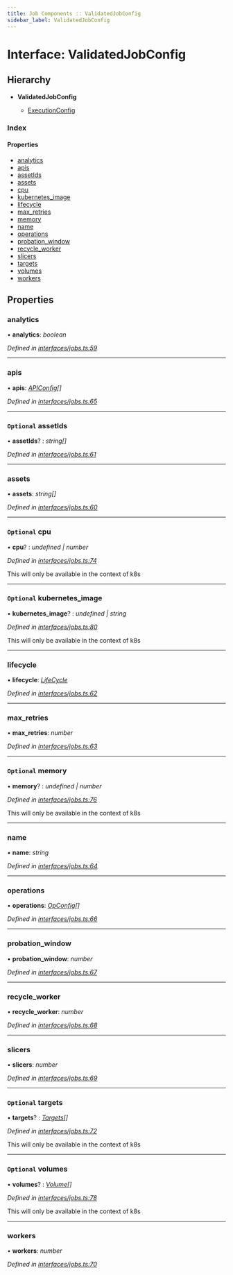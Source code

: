 ```yaml
---
title: Job Components :: ValidatedJobConfig
sidebar_label: ValidatedJobConfig
---
```


# Interface: ValidatedJobConfig

## Hierarchy

* **ValidatedJobConfig**

  * [ExecutionConfig](executionconfig.md)

### Index

#### Properties

* [analytics](validatedjobconfig.md#analytics)
* [apis](validatedjobconfig.md#apis)
* [assetIds](validatedjobconfig.md#optional-assetids)
* [assets](validatedjobconfig.md#assets)
* [cpu](validatedjobconfig.md#optional-cpu)
* [kubernetes_image](validatedjobconfig.md#optional-kubernetes_image)
* [lifecycle](validatedjobconfig.md#lifecycle)
* [max_retries](validatedjobconfig.md#max_retries)
* [memory](validatedjobconfig.md#optional-memory)
* [name](validatedjobconfig.md#name)
* [operations](validatedjobconfig.md#operations)
* [probation_window](validatedjobconfig.md#probation_window)
* [recycle_worker](validatedjobconfig.md#recycle_worker)
* [slicers](validatedjobconfig.md#slicers)
* [targets](validatedjobconfig.md#optional-targets)
* [volumes](validatedjobconfig.md#optional-volumes)
* [workers](validatedjobconfig.md#workers)

## Properties

###  analytics

• **analytics**: *boolean*

*Defined in [interfaces/jobs.ts:59](https://github.com/terascope/teraslice/blob/e7b0edd3/packages/job-components/src/interfaces/jobs.ts#L59)*

___

###  apis

• **apis**: *[APIConfig](apiconfig.md)[]*

*Defined in [interfaces/jobs.ts:65](https://github.com/terascope/teraslice/blob/e7b0edd3/packages/job-components/src/interfaces/jobs.ts#L65)*

___

### `Optional` assetIds

• **assetIds**? : *string[]*

*Defined in [interfaces/jobs.ts:61](https://github.com/terascope/teraslice/blob/e7b0edd3/packages/job-components/src/interfaces/jobs.ts#L61)*

___

###  assets

• **assets**: *string[]*

*Defined in [interfaces/jobs.ts:60](https://github.com/terascope/teraslice/blob/e7b0edd3/packages/job-components/src/interfaces/jobs.ts#L60)*

___

### `Optional` cpu

• **cpu**? : *undefined | number*

*Defined in [interfaces/jobs.ts:74](https://github.com/terascope/teraslice/blob/e7b0edd3/packages/job-components/src/interfaces/jobs.ts#L74)*

This will only be available in the context of k8s

___

### `Optional` kubernetes_image

• **kubernetes_image**? : *undefined | string*

*Defined in [interfaces/jobs.ts:80](https://github.com/terascope/teraslice/blob/e7b0edd3/packages/job-components/src/interfaces/jobs.ts#L80)*

This will only be available in the context of k8s

___

###  lifecycle

• **lifecycle**: *[LifeCycle](../overview.md#lifecycle)*

*Defined in [interfaces/jobs.ts:62](https://github.com/terascope/teraslice/blob/e7b0edd3/packages/job-components/src/interfaces/jobs.ts#L62)*

___

###  max_retries

• **max_retries**: *number*

*Defined in [interfaces/jobs.ts:63](https://github.com/terascope/teraslice/blob/e7b0edd3/packages/job-components/src/interfaces/jobs.ts#L63)*

___

### `Optional` memory

• **memory**? : *undefined | number*

*Defined in [interfaces/jobs.ts:76](https://github.com/terascope/teraslice/blob/e7b0edd3/packages/job-components/src/interfaces/jobs.ts#L76)*

This will only be available in the context of k8s

___

###  name

• **name**: *string*

*Defined in [interfaces/jobs.ts:64](https://github.com/terascope/teraslice/blob/e7b0edd3/packages/job-components/src/interfaces/jobs.ts#L64)*

___

###  operations

• **operations**: *[OpConfig](opconfig.md)[]*

*Defined in [interfaces/jobs.ts:66](https://github.com/terascope/teraslice/blob/e7b0edd3/packages/job-components/src/interfaces/jobs.ts#L66)*

___

###  probation_window

• **probation_window**: *number*

*Defined in [interfaces/jobs.ts:67](https://github.com/terascope/teraslice/blob/e7b0edd3/packages/job-components/src/interfaces/jobs.ts#L67)*

___

###  recycle_worker

• **recycle_worker**: *number*

*Defined in [interfaces/jobs.ts:68](https://github.com/terascope/teraslice/blob/e7b0edd3/packages/job-components/src/interfaces/jobs.ts#L68)*

___

###  slicers

• **slicers**: *number*

*Defined in [interfaces/jobs.ts:69](https://github.com/terascope/teraslice/blob/e7b0edd3/packages/job-components/src/interfaces/jobs.ts#L69)*

___

### `Optional` targets

• **targets**? : *[Targets](targets.md)[]*

*Defined in [interfaces/jobs.ts:72](https://github.com/terascope/teraslice/blob/e7b0edd3/packages/job-components/src/interfaces/jobs.ts#L72)*

This will only be available in the context of k8s

___

### `Optional` volumes

• **volumes**? : *[Volume](volume.md)[]*

*Defined in [interfaces/jobs.ts:78](https://github.com/terascope/teraslice/blob/e7b0edd3/packages/job-components/src/interfaces/jobs.ts#L78)*

This will only be available in the context of k8s

___

###  workers

• **workers**: *number*

*Defined in [interfaces/jobs.ts:70](https://github.com/terascope/teraslice/blob/e7b0edd3/packages/job-components/src/interfaces/jobs.ts#L70)*
